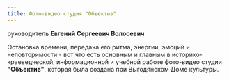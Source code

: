 ```yaml
---
title: Фото-видео студия "Объектив"
---
```


руководитель **Евгений Сергеевич Волосевич**

Остановка времени, передача его ритма, энергии, эмоций и неповторимости - вот что есть основным и главным в историко-краеведческой, информационной и учебной работе фото-видео студии **"Объектив"**, которая была создана при Выгодянском Доме культуры.
